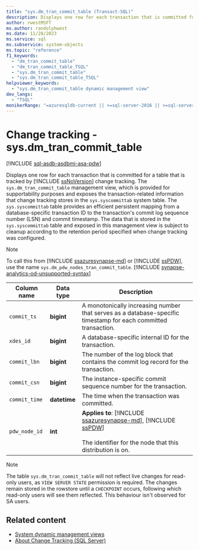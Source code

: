 ```yaml
---
title: "sys.dm_tran_commit_table (Transact-SQL)"
description: Displays one row for each transaction that is committed for a table that is tracked by SQL Server change tracking.
author: rwestMSFT
ms.author: randolphwest
ms.date: 11/28/2023
ms.service: sql
ms.subservice: system-objects
ms.topic: "reference"
f1_keywords:
  - "dm_tran_commit_table"
  - "dm_tran_commit_table_TSQL"
  - "sys.dm_tran_commit_table"
  - "sys.dm_tran_commit_table_TSQL"
helpviewer_keywords:
  - "sys.dm_tran_commit_table dynamic management view"
dev_langs:
  - "TSQL"
monikerRange: "=azuresqldb-current || >=sql-server-2016 || >=sql-server-linux-2017 || =azuresqldb-mi-current || >=aps-pdw-2016 || =azure-sqldw-latest"
---
```

# Change tracking - sys.dm_tran_commit_table

[!INCLUDE [sql-asdb-asdbmi-asa-pdw](../../includes/applies-to-version/sql-asdb-asdbmi-asa-pdw.md)]

Displays one row for each transaction that is committed for a table that is tracked by [!INCLUDE [ssNoVersion](../../includes/ssnoversion-md.md)] change tracking. The `sys.dm_tran_commit_table` management view, which is provided for supportability purposes and exposes the transaction-related information that change tracking stores in the `sys.syscommittab` system table. The `sys.syscommittab` table provides an efficient persistent mapping from a database-specific transaction ID to the transaction's commit log sequence number (LSN) and commit timestamp. The data that is stored in the `sys.syscommittab` table and exposed in this management view is subject to cleanup according to the retention period specified when change tracking was configured.

> [!NOTE]  
> To call this from [!INCLUDE [ssazuresynapse-md](../../includes/ssazuresynapse-md.md)] or [!INCLUDE [ssPDW](../../includes/sspdw-md.md)], use the name `sys.dm_pdw_nodes_tran_commit_table`. [!INCLUDE [synapse-analytics-od-unsupported-syntax](../../includes/synapse-analytics-od-unsupported-syntax.md)]

| Column name | Data type | Description |
| --- | --- | --- |
| `commit_ts` | **bigint** | A monotonically increasing number that serves as a database-specific timestamp for each committed transaction. |
| `xdes_id` | **bigint** | A database-specific internal ID for the transaction. |
| `commit_lbn` | **bigint** | The number of the log block that contains the commit log record for the transaction. |
| `commit_csn` | **bigint** | The instance-specific commit sequence number for the transaction. |
| `commit_time` | **datetime** | The time when the transaction was committed. |
| `pdw_node_id` | **int** | **Applies to**: [!INCLUDE [ssazuresynapse-md](../../includes/ssazuresynapse-md.md)], [!INCLUDE [ssPDW](../../includes/sspdw-md.md)]<br /><br />The identifier for the node that this distribution is on. |

> [!NOTE]
> The table `sys.dm_tran_commit_table` will not reflect live changes for read-only users, as `VIEW SERVER STATE` permission is required. The changes remain stored in the rowstore until a `CHECKPOINT` occurs, following which read-only users will see them reflected. This behaviour isn't observed for SA users.

## Related content

- [System dynamic management views](system-dynamic-management-views.md)
- [About Change Tracking (SQL Server)](../track-changes/about-change-tracking-sql-server.md)
